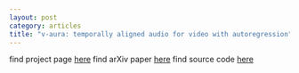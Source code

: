 ```yaml
---
layout: post
category: articles
title: "v-aura: temporally aligned audio for video with autoregression"
---
```


find project page [here](https://v-aura.notion.site/)
find arXiv paper [here](https://arxiv.org/abs/2409.13689)
find source code [here](https://github.com/ilpoviertola/V-AURA)
